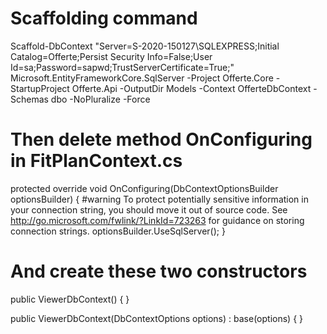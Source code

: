 ﻿# Scaffolding command
Scaffold-DbContext "Server=S-2020-150127\SQLEXPRESS;Initial Catalog=Offerte;Persist Security Info=False;User Id=sa;Password=sapwd;TrustServerCertificate=True;" Microsoft.EntityFrameworkCore.SqlServer -Project Offerte.Core -StartupProject Offerte.Api -OutputDir Models -Context OfferteDbContext -Schemas dbo -NoPluralize -Force

# Then delete method  OnConfiguring in FitPlanContext.cs
protected override void OnConfiguring(DbContextOptionsBuilder optionsBuilder)
{
    #warning To protect potentially sensitive information in your connection string, you should move it out of source code. See http://go.microsoft.com/fwlink/?LinkId=723263 for guidance on storing connection strings.
    optionsBuilder.UseSqlServer();
}

# And create these two constructors
public ViewerDbContext()
{
}

public ViewerDbContext(DbContextOptions<ViewerDbContext> options) : base(options)
{
}